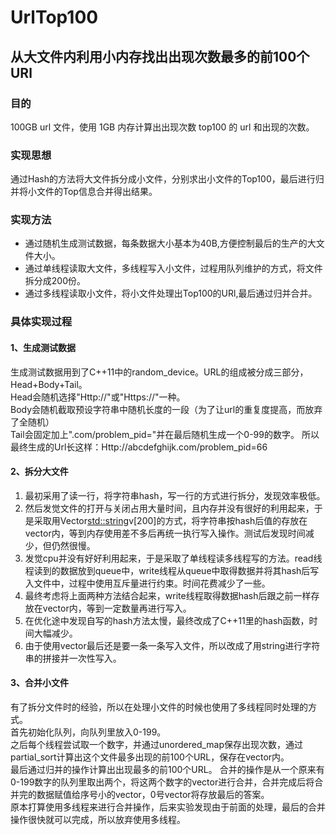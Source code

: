 # UrlTop100
## 从大文件内利用小内存找出出现次数最多的前100个URl
### 目的
100GB url 文件，使用 1GB 内存计算出出现次数 top100 的 url 和出现的次数。
### 实现思想
通过Hash的方法将大文件拆分成小文件，分别求出小文件的Top100，最后进行归并将小文件的Top信息合并得出结果。
### 实现方法
- 通过随机生成测试数据，每条数据大小基本为40B,方便控制最后的生产的大文件大小。
- 通过单线程读取大文件，多线程写入小文件，过程用队列维护的方式，将文件拆分成200份。
- 通过多线程读取小文件，将小文件处理出Top100的URl,最后通过归并合并。
### 具体实现过程

#### 1、生成测试数据
  生成测试数据用到了C++11<random>中的random_device。URL的组成被分成三部分，Head+Body+Tail。  
  Head会随机选择"Http://"或"Https://"一种。  
  Body会随机截取预设字符串中随机长度的一段（为了让url的重复度提高，而放弃了全随机）  
  Tail会固定加上".com/problem_pid="并在最后随机生成一个0-99的数字。
  所以最终生成的Url长这样：Http://abcdefghijk.com/problem_pid=66
  
#### 2、拆分大文件
  1. 最初采用了读一行，将字符串hash，写一行的方式进行拆分，发现效率极低。  
  2. 然后发觉文件的打开与关闭占用大量时间，且内存并没有很好的利用起来，于是采取用Vector<std::string>v[200]的方式，将字符串按hash后值的存放在vector内，等到内存使用差不多后再统一执行写入操作。测试后发现时间减少，但仍然很慢。  
  3. 发觉cpu并没有好好利用起来，于是采取了单线程读多线程写的方法。read线程读到的数据放到queue中，write线程从queue中取得数据并将其hash后写入文件中，过程中使用互斥量进行约束。时间花费减少了一些。
  3. 最终考虑将上面两种方法结合起来，write线程取得数据hash后跟之前一样存放在vector内，等到一定数量再进行写入。  
  4. 在优化途中发现自写的hash方法太慢，最终改成了C++11<hash>里的hash函数，时间大幅减少。  
  5. 由于使用vector最后还是要一条一条写入文件，所以改成了用string进行字符串的拼接并一次性写入。

#### 3、合并小文件
  有了拆分文件时的经验，所以在处理小文件的时候也使用了多线程同时处理的方式。  
  首先初始化队列，向队列里放入0-199。  
  之后每个线程尝试取一个数字，并通过unordered_map保存出现次数，通过partial_sort计算出这个文件最多出现的前100个URL，保存在vector内。  
  最后通过归并的操作计算出出现最多的前100个URL。
  合并的操作是从一个原来有0-199数字的队列里取出两个，将这两个数字的vector进行合并，合并完成后将合并完的数据赋值给序号小的vector，0号vector将存放最后的答案。  
  原本打算使用多线程来进行合并操作，后来实验发现由于前面的处理，最后的合并操作很快就可以完成，所以放弃使用多线程。
  
